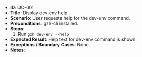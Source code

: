 - **ID**: UC-001
- **Title**: Display dev-env help
- **Scenario**: User requests help for the dev-env command.
- **Preconditions**: gzh-cli installed.
- **Steps**:
  1. Run `gzh dev-env --help`
- **Expected Result**: Help text for dev-env command is shown.
- **Exceptions / Boundary Cases**: None.
- **Notes**:
